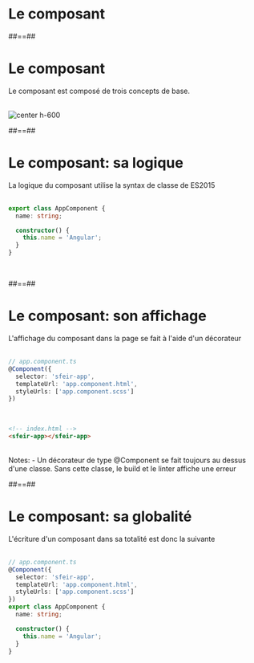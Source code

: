 <!-- .slide: class="transition-bg-sfeir-2" -->

# Le composant

##==##

<!-- .slide -->

# Le composant

Le composant est composé de trois concepts de base.
<br/><br/>

![center h-600](assets/images/school/architecture/components.png)

##==##

<!-- .slide: class="with-code inconsolata" -->

# Le composant: sa logique

La logique du composant utilise la syntax de classe de ES2015
<br/><br/>

```typescript
export class AppComponent {
  name: string;

  constructor() {
    this.name = 'Angular';
  }
}
```

<!-- .element: class="big-code" -->
<br/>

##==##

<!-- .slide: class="with-code inconsolata" -->

# Le composant: son affichage

L'affichage du composant dans la page se fait à l'aide d'un décorateur
<br/><br/>

```typescript
// app.component.ts
@Component({
  selector: 'sfeir-app',
  templateUrl: 'app.component.html',
  styleUrls: ['app.component.scss']
})
```

<!-- .element: class="big-code" -->
<br/>

```html
<!-- index.html -->
<sfeir-app></sfeir-app>
```

<!-- .element: class="big-code" -->
<br/>
Notes:
- Un décorateur de type @Component se fait toujours au dessus d'une classe. Sans cette classe, le build et le linter affiche une erreur

##==##

<!-- .slide: class="with-code inconsolata" -->

# Le composant: sa globalité

L'écriture d'un composant dans sa totalité est donc la suivante
<br/><br/>

```typescript
// app.component.ts
@Component({
  selector: 'sfeir-app',
  templateUrl: 'app.component.html',
  styleUrls: ['app.component.scss']
})
export class AppComponent {
  name: string;

  constructor() {
    this.name = 'Angular';
  }
}
```

<!-- .element: class="big-code" -->
